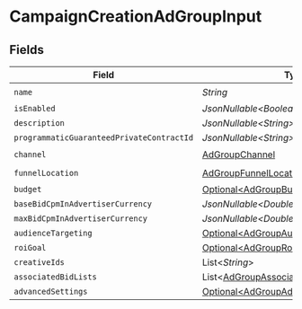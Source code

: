 # CampaignCreationAdGroupInput


## Fields

| Field                                                                                                | Type                                                                                                 | Required                                                                                             | Description                                                                                          |
| ---------------------------------------------------------------------------------------------------- | ---------------------------------------------------------------------------------------------------- | ---------------------------------------------------------------------------------------------------- | ---------------------------------------------------------------------------------------------------- |
| `name`                                                                                               | *String*                                                                                             | :heavy_check_mark:                                                                                   | N/A                                                                                                  |
| `isEnabled`                                                                                          | *JsonNullable\<Boolean>*                                                                             | :heavy_minus_sign:                                                                                   | N/A                                                                                                  |
| `description`                                                                                        | *JsonNullable\<String>*                                                                              | :heavy_minus_sign:                                                                                   | N/A                                                                                                  |
| `programmaticGuaranteedPrivateContractId`                                                            | *JsonNullable\<String>*                                                                              | :heavy_minus_sign:                                                                                   | N/A                                                                                                  |
| `channel`                                                                                            | [AdGroupChannel](../../models/components/AdGroupChannel.md)                                          | :heavy_check_mark:                                                                                   | N/A                                                                                                  |
| `funnelLocation`                                                                                     | [AdGroupFunnelLocation](../../models/components/AdGroupFunnelLocation.md)                            | :heavy_check_mark:                                                                                   | N/A                                                                                                  |
| `budget`                                                                                             | [Optional\<AdGroupBudgetInput>](../../models/components/AdGroupBudgetInput.md)                       | :heavy_minus_sign:                                                                                   | N/A                                                                                                  |
| `baseBidCpmInAdvertiserCurrency`                                                                     | *JsonNullable\<Double>*                                                                              | :heavy_minus_sign:                                                                                   | N/A                                                                                                  |
| `maxBidCpmInAdvertiserCurrency`                                                                      | *JsonNullable\<Double>*                                                                              | :heavy_minus_sign:                                                                                   | N/A                                                                                                  |
| `audienceTargeting`                                                                                  | [Optional\<AdGroupAudienceTargetingInput>](../../models/components/AdGroupAudienceTargetingInput.md) | :heavy_minus_sign:                                                                                   | N/A                                                                                                  |
| `roiGoal`                                                                                            | [Optional\<AdGroupRoiGoalInput>](../../models/components/AdGroupRoiGoalInput.md)                     | :heavy_minus_sign:                                                                                   | N/A                                                                                                  |
| `creativeIds`                                                                                        | List\<*String*>                                                                                      | :heavy_minus_sign:                                                                                   | N/A                                                                                                  |
| `associatedBidLists`                                                                                 | List\<[AdGroupAssociateBidListInput](../../models/components/AdGroupAssociateBidListInput.md)>       | :heavy_minus_sign:                                                                                   | N/A                                                                                                  |
| `advancedSettings`                                                                                   | [Optional\<AdGroupAdvancedSettingsInput>](../../models/components/AdGroupAdvancedSettingsInput.md)   | :heavy_minus_sign:                                                                                   | N/A                                                                                                  |